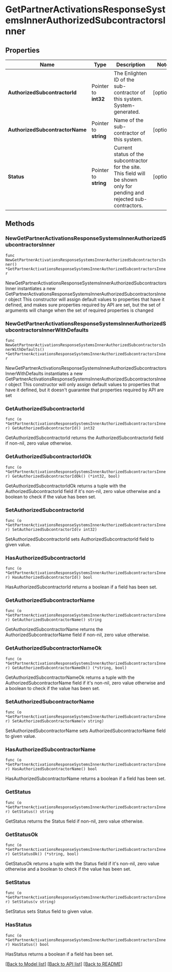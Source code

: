 # GetPartnerActivationsResponseSystemsInnerAuthorizedSubcontractorsInner

## Properties

Name | Type | Description | Notes
------------ | ------------- | ------------- | -------------
**AuthorizedSubcontractorId** | Pointer to **int32** | The Enlighten ID of the sub-contractor of this system. System-generated. | [optional] 
**AuthorizedSubcontractorName** | Pointer to **string** | Name of the sub-contractor of this system. | [optional] 
**Status** | Pointer to **string** | Current status of the subcontractor for the site. This field will be shown only for pending and rejected sub-contractors. | [optional] 

## Methods

### NewGetPartnerActivationsResponseSystemsInnerAuthorizedSubcontractorsInner

`func NewGetPartnerActivationsResponseSystemsInnerAuthorizedSubcontractorsInner() *GetPartnerActivationsResponseSystemsInnerAuthorizedSubcontractorsInner`

NewGetPartnerActivationsResponseSystemsInnerAuthorizedSubcontractorsInner instantiates a new GetPartnerActivationsResponseSystemsInnerAuthorizedSubcontractorsInner object
This constructor will assign default values to properties that have it defined,
and makes sure properties required by API are set, but the set of arguments
will change when the set of required properties is changed

### NewGetPartnerActivationsResponseSystemsInnerAuthorizedSubcontractorsInnerWithDefaults

`func NewGetPartnerActivationsResponseSystemsInnerAuthorizedSubcontractorsInnerWithDefaults() *GetPartnerActivationsResponseSystemsInnerAuthorizedSubcontractorsInner`

NewGetPartnerActivationsResponseSystemsInnerAuthorizedSubcontractorsInnerWithDefaults instantiates a new GetPartnerActivationsResponseSystemsInnerAuthorizedSubcontractorsInner object
This constructor will only assign default values to properties that have it defined,
but it doesn't guarantee that properties required by API are set

### GetAuthorizedSubcontractorId

`func (o *GetPartnerActivationsResponseSystemsInnerAuthorizedSubcontractorsInner) GetAuthorizedSubcontractorId() int32`

GetAuthorizedSubcontractorId returns the AuthorizedSubcontractorId field if non-nil, zero value otherwise.

### GetAuthorizedSubcontractorIdOk

`func (o *GetPartnerActivationsResponseSystemsInnerAuthorizedSubcontractorsInner) GetAuthorizedSubcontractorIdOk() (*int32, bool)`

GetAuthorizedSubcontractorIdOk returns a tuple with the AuthorizedSubcontractorId field if it's non-nil, zero value otherwise
and a boolean to check if the value has been set.

### SetAuthorizedSubcontractorId

`func (o *GetPartnerActivationsResponseSystemsInnerAuthorizedSubcontractorsInner) SetAuthorizedSubcontractorId(v int32)`

SetAuthorizedSubcontractorId sets AuthorizedSubcontractorId field to given value.

### HasAuthorizedSubcontractorId

`func (o *GetPartnerActivationsResponseSystemsInnerAuthorizedSubcontractorsInner) HasAuthorizedSubcontractorId() bool`

HasAuthorizedSubcontractorId returns a boolean if a field has been set.

### GetAuthorizedSubcontractorName

`func (o *GetPartnerActivationsResponseSystemsInnerAuthorizedSubcontractorsInner) GetAuthorizedSubcontractorName() string`

GetAuthorizedSubcontractorName returns the AuthorizedSubcontractorName field if non-nil, zero value otherwise.

### GetAuthorizedSubcontractorNameOk

`func (o *GetPartnerActivationsResponseSystemsInnerAuthorizedSubcontractorsInner) GetAuthorizedSubcontractorNameOk() (*string, bool)`

GetAuthorizedSubcontractorNameOk returns a tuple with the AuthorizedSubcontractorName field if it's non-nil, zero value otherwise
and a boolean to check if the value has been set.

### SetAuthorizedSubcontractorName

`func (o *GetPartnerActivationsResponseSystemsInnerAuthorizedSubcontractorsInner) SetAuthorizedSubcontractorName(v string)`

SetAuthorizedSubcontractorName sets AuthorizedSubcontractorName field to given value.

### HasAuthorizedSubcontractorName

`func (o *GetPartnerActivationsResponseSystemsInnerAuthorizedSubcontractorsInner) HasAuthorizedSubcontractorName() bool`

HasAuthorizedSubcontractorName returns a boolean if a field has been set.

### GetStatus

`func (o *GetPartnerActivationsResponseSystemsInnerAuthorizedSubcontractorsInner) GetStatus() string`

GetStatus returns the Status field if non-nil, zero value otherwise.

### GetStatusOk

`func (o *GetPartnerActivationsResponseSystemsInnerAuthorizedSubcontractorsInner) GetStatusOk() (*string, bool)`

GetStatusOk returns a tuple with the Status field if it's non-nil, zero value otherwise
and a boolean to check if the value has been set.

### SetStatus

`func (o *GetPartnerActivationsResponseSystemsInnerAuthorizedSubcontractorsInner) SetStatus(v string)`

SetStatus sets Status field to given value.

### HasStatus

`func (o *GetPartnerActivationsResponseSystemsInnerAuthorizedSubcontractorsInner) HasStatus() bool`

HasStatus returns a boolean if a field has been set.


[[Back to Model list]](../README.md#documentation-for-models) [[Back to API list]](../README.md#documentation-for-api-endpoints) [[Back to README]](../README.md)



